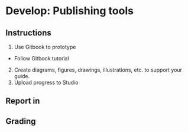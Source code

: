 # Develop: Publishing tools

## Instructions
1. Use Gitbook to prototype
 - Follow Gitbook tutorial 
2. Create diagrams, figures, drawings, illustrations, etc. to support your guide.
3. Upload progress to Studio

## Report in

## Grading